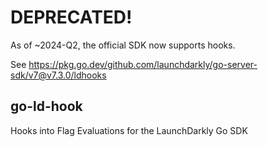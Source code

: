 # DEPRECATED!

As of ~2024-Q2, the official SDK now supports hooks.

See https://pkg.go.dev/github.com/launchdarkly/go-server-sdk/v7@v7.3.0/ldhooks

## go-ld-hook
Hooks into Flag Evaluations for the LaunchDarkly Go SDK
